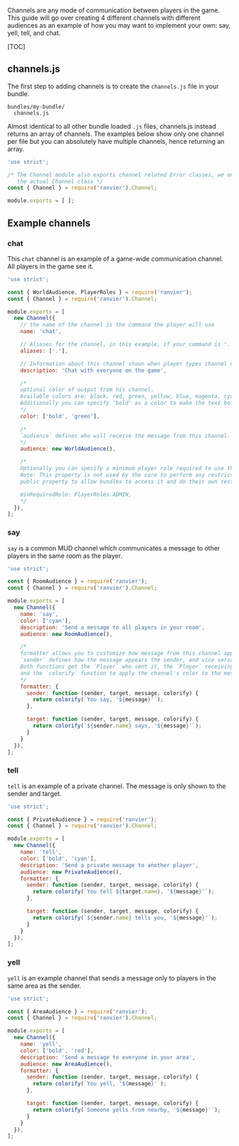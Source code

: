 Channels are any mode of communication between players in the game. This guide will go over creating 4 different
channels with different audiences as an example of how you may want to implement your own: say, yell, tell, and chat.

[TOC]

## channels.js

The first step to adding channels is to create the `channels.js` file in your bundle.

```
bundles/my-bundle/
  channels.js
```

Almost identical to all other bundle loaded `.js` files, channels.js instead returns an array of channels. The examples
below show only one channel per file but you can absolutely have multiple channels, hence returning an array.

```javascript
'use strict';

/* The Channel module also exports channel related Error classes, we only need
   the actual Channel class */
const { Channel } = require('ranvier').Channel;

module.exports = [ ];
```

## Example channels

### chat

This `chat` channel is an example of a game-wide communication channel. All players in the game see it.

```javascript
'use strict';

const { WorldAudience, PlayerRoles } = require('ranvier');
const { Channel } = require('ranvier').Channel;

module.exports = [
  new Channel({
    // the name of the channel is the command the player will use
    name: 'chat',

    // Aliases for the channel, in this example, if your command is ". Hello" is equivalent to "chat Hello"
    aliases: ['.'],

    // Information about this channel shown when player types channel name without a message
    description: 'Chat with everyone on the game',

    /*
    optional color of output from his channel.
    Available colors are: black, red, green, yellow, blue, magenta, cyan, and white.
    Additionally you can specify 'bold' as a color to make the text bold. e.g., color: ['bold', 'red'],
    */
    color: ['bold', 'green'],

    /*
    `audience` defines who will receive the message from this channel.
    */
    audience: new WorldAudience(),

    /*
    Optionally you can specify a minimum player role required to use the channel
    Note: This property is not used by the core to perform any restrictions, it is simply added as a
    public property to allow bundles to access it and do their own restriction.

    minRequiredRole: PlayerRoles.ADMIN,
    */
  }),
];
```

### say

`say` is a common MUD channel which communicates a message to other players in the same room as the player.

```javascript
'use strict';

const { RoomAudience } = require('ranvier');
const { Channel } = require('ranvier').Channel;

module.exports = [
  new Channel({
    name: 'say',
    color: ['cyan'],
    description: 'Send a message to all players in your room',
    audience: new RoomAudience(),

    /*
    formatter allows you to customize how message from this channel appear to the sender and receiver
    `sender` defines how the message appears the sender, and vice versa for target.
    Both functions get the `Player` who sent it, the `Player` receiving the message, the message itself
    and the `colorify` function to apply the channel's color to the message.
    */
    formatter: {
      sender: function (sender, target, message, colorify) {
        return colorify(`You say, '${message}'`);
      },

      target: function (sender, target, message, colorify) {
        return colorify(`${sender.name} says, '${message}'`);
      }
    }
  }),
];
```

### tell

`tell` is an example of a private channel. The message is only shown to the sender and target.

```javascript
'use strict';

const { PrivateAudience } = require('ranvier');
const { Channel } = require('ranvier').Channel;

module.exports = [
  new Channel({
    name: 'tell',
    color: ['bold', 'cyan'],
    description: 'Send a private message to another player',
    audience: new PrivateAudience(),
    formatter: {
      sender: function (sender, target, message, colorify) {
        return colorify(`You tell ${target.name}, '${message}'`);
      },

      target: function (sender, target, message, colorify) {
        return colorify(`${sender.name} tells you, '${message}'`);
      }
    }
  }),
];
```

### yell

`yell` is an example channel that sends a message only to players in the same area as the sender.

```javascript
'use strict';

const { AreaAudience } = require('ranvier');
const { Channel } = require('ranvier').Channel;

module.exports = [
  new Channel({
    name: 'yell',
    color: ['bold', 'red'],
    description: 'Send a message to everyone in your area',
    audience: new AreaAudience(),
    formatter: {
      sender: function (sender, target, message, colorify) {
        return colorify(`You yell, '${message}'`);
      },

      target: function (sender, target, message, colorify) {
        return colorify(`Someone yells from nearby, '${message}'`);
      }
    }
  }),
];
```
